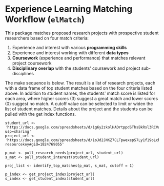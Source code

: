 # Experience Learning Matching Workflow (`elMatch`)  

This package matches proposed research projects with prospective student researchers based on four match criteria:  

1. Experience and interest with various **programming skills**   
2. Experience and interest working with different **data types**    
3. **Coursework** (experience and performance) that matches relevant project coursework  
4. **Disciplinary overlap** with the students' coursework and project sub-disciplines  

The make sequence is below. The result is a list of research projects, each with a data frame of top student matches based on the four criteria listed above. In addition to student names, the students' match score is listed for each area, where higher scores (3) suggest a great match and lower scores (0) suggest no match. A cutoff value can be selected to limit or widen the list of student matches. Details about the project and the students can be pulled with the get index functions.  

```
student_url <- 'https://docs.google.com/spreadsheets/d/1g6y2zkolHAOrtppdSThsBkRsl3RCVa7_Nve_NEOQARc/edit?usp=sharing'
project_url <- 'https://docs.google.com/spreadsheets/d/1oJd2JNKZ7CLTpwexepS7Ly1f19oLchWji6yRxz7X3X8/edit?resourcekey#gid=1824769055'

p_mat <- pull_research_needs(project_url, student_url)
s_mat <- pull_student_interest(student_url)

proj_list <- identify_top_matches(p_mat, s_mat, cutoff = 1)

p_index <- get_project_index(project_url)
s_index <- get_student_index(student_url)
```

